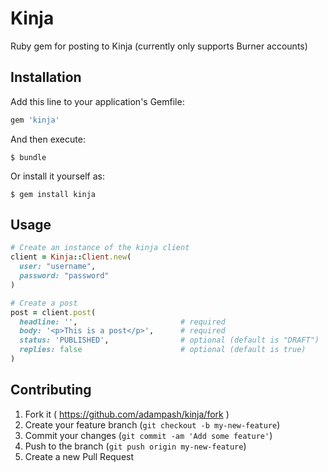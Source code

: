 # Kinja

Ruby gem for posting to Kinja (currently only supports Burner accounts)

## Installation

Add this line to your application's Gemfile:

```ruby
gem 'kinja'
```

And then execute:

    $ bundle

Or install it yourself as:

    $ gem install kinja

## Usage

```ruby
# Create an instance of the kinja client
client = Kinja::Client.new(
  user: "username",
  password: "password"
)

# Create a post
post = client.post(
  headline: '',                       # required
  body: '<p>This is a post</p>',      # required
  status: 'PUBLISHED',                # optional (default is "DRAFT")
  replies: false                      # optional (default is true)
)
```

## Contributing

1. Fork it ( https://github.com/adampash/kinja/fork )
2. Create your feature branch (`git checkout -b my-new-feature`)
3. Commit your changes (`git commit -am 'Add some feature'`)
4. Push to the branch (`git push origin my-new-feature`)
5. Create a new Pull Request
